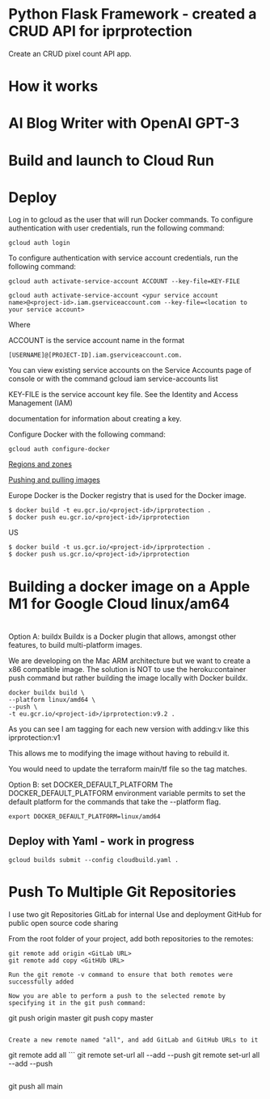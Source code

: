 # Python Flask Framework - created a CRUD API for iprprotection
Create an CRUD pixel count API app.


# How it works

# AI Blog Writer with OpenAI GPT-3



# Build and launch to Cloud Run

# Deploy
Log in to gcloud as the user that will run Docker commands. To configure authentication with user credentials, run the following command:

```
gcloud auth login
```

To configure authentication with service account credentials, run the following command:

```
gcloud auth activate-service-account ACCOUNT --key-file=KEY-FILE
```

```
gcloud auth activate-service-account <ypur service account name>@<project-id>.iam.gserviceaccount.com --key-file=<location to your service account>
```

Where

ACCOUNT is the service account name in the format 
```
[USERNAME]@[PROJECT-ID].iam.gserviceaccount.com. 
```

You can view existing service accounts on the Service Accounts page of console or with the command gcloud iam service-accounts list

KEY-FILE is the service account key file. See the Identity and Access Management (IAM) 

documentation for information about creating a key.

Configure Docker with the following command:

```
gcloud auth configure-docker
```
<a href="https://cloud.google.com/compute/docs/regions-zones/#available">Regions and zones</a>

<a href="https://cloud.google.com/container-registry/docs/pushing-and-pulling">Pushing and pulling images</a>

Europe Docker is the Docker registry that is used for the Docker image.
```
$ docker build -t eu.gcr.io/<project-id>/iprprotection .
$ docker push eu.gcr.io/<project-id>/iprprotection
```

US
```
$ docker build -t us.gcr.io/<project-id>/iprprotection .
$ docker push us.gcr.io/<project-id>/iprprotection
```

#
# Building a docker image on a Apple M1 for Google Cloud linux/am64
#

Option A: buildx
Buildx is a Docker plugin that allows, amongst other features, to build multi-platform images.

We are developing on the Mac ARM architecture but we want to create a x86 compatible image. The solution is NOT to use the heroku:container push command but rather building the image locally with Docker buildx.

```
docker buildx build \
--platform linux/amd64 \
--push \
-t eu.gcr.io/<project-id>/iprprotection:v9.2 .
```

As you can see I am tagging for each new version with adding:v<number> like this iprprotection:v1

This allows me to modifying the image without having to rebuild it.

You would need to update the terraform main/tf file so the tag matches.


Option B: set DOCKER_DEFAULT_PLATFORM
The DOCKER_DEFAULT_PLATFORM environment variable permits to set the default platform for the commands that take the --platform flag.

```
export DOCKER_DEFAULT_PLATFORM=linux/amd64
```

## Deploy with Yaml - work in progress
```
gcloud builds submit --config cloudbuild.yaml .
```

# Push To Multiple Git Repositories

I use two git Repositories
    GitLab for internal Use and deployment
    GitHub for public open source code sharing

From the root folder of your project, add both repositories to the remotes:

```
git remote add origin <GitLab URL>
git remote add copy <GitHUb URL>

Run the git remote -v command to ensure that both remotes were successfully added

Now you are able to perform a push to the selected remote by specifying it in the git push command:

```
git push origin master
git push copy master
```

Create a new remote named "all", and add GitLab and GitHub URLs to it

```
git remote add all <GitLab URL>```
git remote set-url all --add --push <GitLab URL>
git remote set-url all --add --push <GitHub URL>
```

```
git push all main
```
